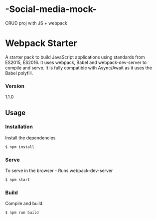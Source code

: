 # -Social-media-mock-
CRUD proj with JS + webpack

# Webpack Starter

A starter pack to build JavaScript applications using standards from ES2015, ES2016.
It uses webpack, Babel and webpack-dev-server to compile and serve. 
It is fully compatible with Async/Await as it uses the Babel polyfill.

### Version
1.1.0

## Usage

### Installation

Install the dependencies

```sh
$ npm install
```

### Serve
To serve in the browser  - Runs webpack-dev-server

```sh
$ npm start
```

### Build
Compile and build

```sh
$ npm run build
```

